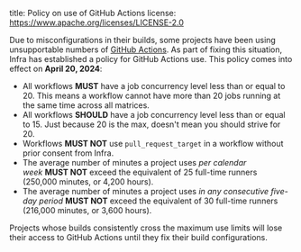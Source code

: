 title: Policy on use of GitHub Actions
license: https://www.apache.org/licenses/LICENSE-2.0

Due to misconfigurations in their builds, some projects have been using unsupportable numbers of [GitHub Actions](github-actions-secrets.html). As part of fixing this situation, Infra has established a policy for GitHub Actions use. This policy comes into effect on **April 20, 2024**:

  - All workflows **MUST** have a job concurrency level less than or equal to 20. This means a workflow cannot have more than 20 jobs running at the same time across all matrices.
  - All workflows **SHOULD** have a job concurrency level less than or equal to 15. Just because 20 is the max, doesn't mean you should strive for 20.
  - Workflows **MUST NOT** use `pull_request_target` in a workflow without prior consent from Infra.
  - The average number of minutes a project uses _per calendar week_ **MUST NOT** exceed the equivalent of 25 full-time runners (250,000 minutes, or 4,200 hours).
  - The average number of minutes a project uses _in any consecutive five-day period_ **MUST NOT** exceed the equivalent of 30 full-time runners (216,000 minutes, or 3,600 hours).

Projects whose builds consistently cross the maximum use limits will lose their access to GitHub Actions until they fix their build configurations.

